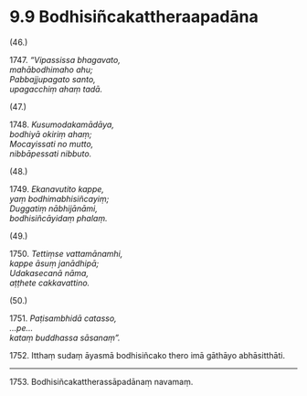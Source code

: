 # 9.9 Bodhisiñcakattheraapadāna

(46.)

1747\. _“Vipassissa bhagavato,_  
_mahābodhimaho ahu;_  
_Pabbajjupagato santo,_  
_upagacchiṃ ahaṃ tadā._  

(47.)

1748\. _Kusumodakamādāya,_  
_bodhiyā okiriṃ ahaṃ;_  
_Mocayissati no mutto,_  
_nibbāpessati nibbuto._  

(48.)

1749\. _Ekanavutito kappe,_  
_yaṃ bodhimabhisiñcayiṃ;_  
_Duggatiṃ nābhijānāmi,_  
_bodhisiñcāyidaṃ phalaṃ._  

(49.)

1750\. _Tettiṃse vattamānamhi,_  
_kappe āsuṃ janādhipā;_  
_Udakasecanā nāma,_  
_aṭṭhete cakkavattino._  

(50.)

1751\. _Paṭisambhidā catasso,_  
_…pe…_  
_kataṃ buddhassa sāsanaṃ”._  

1752\. Itthaṃ sudaṃ āyasmā bodhisiñcako thero imā gāthāyo abhāsitthāti.

---

1753\. Bodhisiñcakattherassāpadānaṃ navamaṃ.
